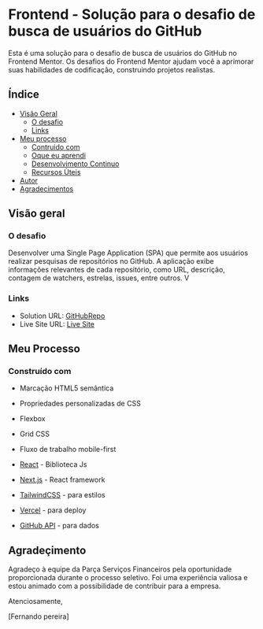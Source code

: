 # Frontend  - Solução para o desafio de busca de usuários do GitHub

Esta é uma solução para o desafio de busca de usuários do GitHub no Frontend Mentor. Os desafios do Frontend Mentor ajudam você a aprimorar suas habilidades de codificação, construindo projetos realistas.

## Índice

- [Visão Geral](#overview)
  - [O desafio ](#the-challenge)
  - [Links](#links)
- [Meu processo](#my-process)
  - [Contruido com](#built-with)
  - [Oque eu aprendi](#what-i-learned)
  - [Desenvolvimento Continuo](#continued-development)
  - [Recursos Ùteis](#useful-resources)
- [Autor](#author)
- [Agradecimentos](#acknowledgments)



## Visão geral

### O desafio

Desenvolver uma Single Page Application (SPA) que permite aos usuários realizar pesquisas de repositórios no GitHub. A aplicação exibe informações relevantes de cada repositório, como URL, descrição, contagem de watchers, estrelas, issues, entre outros.
V

### Links

- Solution URL: [GitHubRepo](https://github.com/Fpereiraaraujo/desafio)
- Live Site URL: [Live Site]()

## Meu Processo

### Construído com

- Marcação HTML5 semântica
- Propriedades personalizadas de CSS
- Flexbox
- Grid CSS
- Fluxo de trabalho mobile-first
- [React](https://reactjs.org/) -       Biblioteca Js
- [Next.js](https://nextjs.org/) - React framework
- [TailwindCSS](https://www.tailwindcss.com) - para estilos

- [Vercel](https://vercel.com/) - para deploy
- [GitHub API](https://docs.github.com/en/rest) - para dados

## Agradeçimento

Agradeço à equipe da Parça Serviços Financeiros pela oportunidade proporcionada durante o processo seletivo. Foi uma experiência valiosa e estou animado com a possibilidade de contribuir para a empresa.

Atenciosamente,

[Fernando pereira]
